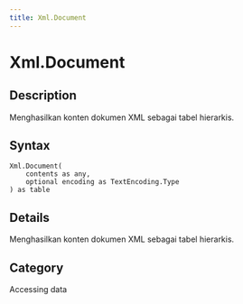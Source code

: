 ```yaml
---
title: Xml.Document
---
```


# Xml.Document


## Description

Menghasilkan konten dokumen XML sebagai tabel hierarkis.


## Syntax

```powerquery
Xml.Document(
    contents as any,
    optional encoding as TextEncoding.Type
) as table
```


## Details

Menghasilkan konten dokumen XML sebagai tabel hierarkis.



## Category
Accessing data
